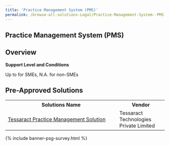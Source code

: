 ```yaml
---
title: 'Practice Management System (PMS)'
permalink: /browse-all-solutions-Legal/Practice-Management-System--PMS-
---
```


## Practice Management System (PMS)
## Overview

**Support Level and Conditions**

Up to  for SMEs, N.A. for non-SMEs

## Pre-Approved Solutions

<table>
<tr>
<th style='width: auto;'><b>Solutions Name</b></th>
<th style='width: 30%;'><b>Vendor</b></th>
</tr>
<tr>
<td><a href='/productivity-solutions-grant/solutionrepo/solution3287' target='_blank'>Tessaract Practice Management Solution</a><br></td>
<td>Tessaract Technologies Private Limited</td>
</tr>
</table>

{% include banner-psg-survey.html %}
